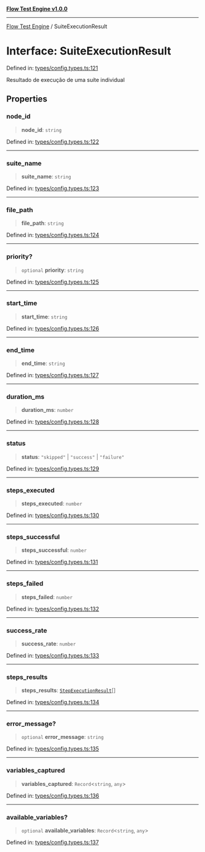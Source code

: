 [**Flow Test Engine v1.0.0**](../README.md)

***

[Flow Test Engine](../globals.md) / SuiteExecutionResult

# Interface: SuiteExecutionResult

Defined in: [types/config.types.ts:121](https://github.com/marcuspmd/flow-test/blob/c1e02fa49ac7e6bc58b50e23ea92679f9f2bcadb/src/types/config.types.ts#L121)

Resultado de execução de uma suíte individual

## Properties

### node\_id

> **node\_id**: `string`

Defined in: [types/config.types.ts:122](https://github.com/marcuspmd/flow-test/blob/c1e02fa49ac7e6bc58b50e23ea92679f9f2bcadb/src/types/config.types.ts#L122)

***

### suite\_name

> **suite\_name**: `string`

Defined in: [types/config.types.ts:123](https://github.com/marcuspmd/flow-test/blob/c1e02fa49ac7e6bc58b50e23ea92679f9f2bcadb/src/types/config.types.ts#L123)

***

### file\_path

> **file\_path**: `string`

Defined in: [types/config.types.ts:124](https://github.com/marcuspmd/flow-test/blob/c1e02fa49ac7e6bc58b50e23ea92679f9f2bcadb/src/types/config.types.ts#L124)

***

### priority?

> `optional` **priority**: `string`

Defined in: [types/config.types.ts:125](https://github.com/marcuspmd/flow-test/blob/c1e02fa49ac7e6bc58b50e23ea92679f9f2bcadb/src/types/config.types.ts#L125)

***

### start\_time

> **start\_time**: `string`

Defined in: [types/config.types.ts:126](https://github.com/marcuspmd/flow-test/blob/c1e02fa49ac7e6bc58b50e23ea92679f9f2bcadb/src/types/config.types.ts#L126)

***

### end\_time

> **end\_time**: `string`

Defined in: [types/config.types.ts:127](https://github.com/marcuspmd/flow-test/blob/c1e02fa49ac7e6bc58b50e23ea92679f9f2bcadb/src/types/config.types.ts#L127)

***

### duration\_ms

> **duration\_ms**: `number`

Defined in: [types/config.types.ts:128](https://github.com/marcuspmd/flow-test/blob/c1e02fa49ac7e6bc58b50e23ea92679f9f2bcadb/src/types/config.types.ts#L128)

***

### status

> **status**: `"skipped"` \| `"success"` \| `"failure"`

Defined in: [types/config.types.ts:129](https://github.com/marcuspmd/flow-test/blob/c1e02fa49ac7e6bc58b50e23ea92679f9f2bcadb/src/types/config.types.ts#L129)

***

### steps\_executed

> **steps\_executed**: `number`

Defined in: [types/config.types.ts:130](https://github.com/marcuspmd/flow-test/blob/c1e02fa49ac7e6bc58b50e23ea92679f9f2bcadb/src/types/config.types.ts#L130)

***

### steps\_successful

> **steps\_successful**: `number`

Defined in: [types/config.types.ts:131](https://github.com/marcuspmd/flow-test/blob/c1e02fa49ac7e6bc58b50e23ea92679f9f2bcadb/src/types/config.types.ts#L131)

***

### steps\_failed

> **steps\_failed**: `number`

Defined in: [types/config.types.ts:132](https://github.com/marcuspmd/flow-test/blob/c1e02fa49ac7e6bc58b50e23ea92679f9f2bcadb/src/types/config.types.ts#L132)

***

### success\_rate

> **success\_rate**: `number`

Defined in: [types/config.types.ts:133](https://github.com/marcuspmd/flow-test/blob/c1e02fa49ac7e6bc58b50e23ea92679f9f2bcadb/src/types/config.types.ts#L133)

***

### steps\_results

> **steps\_results**: [`StepExecutionResult`](StepExecutionResult.md)[]

Defined in: [types/config.types.ts:134](https://github.com/marcuspmd/flow-test/blob/c1e02fa49ac7e6bc58b50e23ea92679f9f2bcadb/src/types/config.types.ts#L134)

***

### error\_message?

> `optional` **error\_message**: `string`

Defined in: [types/config.types.ts:135](https://github.com/marcuspmd/flow-test/blob/c1e02fa49ac7e6bc58b50e23ea92679f9f2bcadb/src/types/config.types.ts#L135)

***

### variables\_captured

> **variables\_captured**: `Record`\<`string`, `any`\>

Defined in: [types/config.types.ts:136](https://github.com/marcuspmd/flow-test/blob/c1e02fa49ac7e6bc58b50e23ea92679f9f2bcadb/src/types/config.types.ts#L136)

***

### available\_variables?

> `optional` **available\_variables**: `Record`\<`string`, `any`\>

Defined in: [types/config.types.ts:137](https://github.com/marcuspmd/flow-test/blob/c1e02fa49ac7e6bc58b50e23ea92679f9f2bcadb/src/types/config.types.ts#L137)
